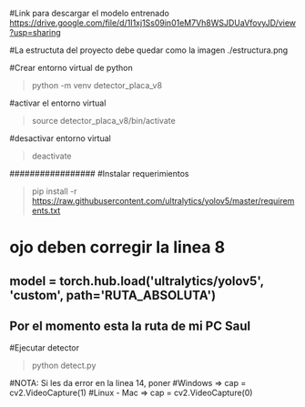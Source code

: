 #Link para descargar el modelo entrenado
https://drive.google.com/file/d/1I1xj1Ss09in01eM7Vh8WSJDUaVfovyJD/view?usp=sharing

#La estructuta del proyecto debe quedar como la imagen
./estructura.png

#Crear entorno virtual de python
> python -m venv detector_placa_v8

#activar el entorno virtual
> source detector_placa_v8/bin/activate

#desactivar entorno virtual
> deactivate

#################
#Instalar requerimientos
> pip install -r https://raw.githubusercontent.com/ultralytics/yolov5/master/requirements.txt

# ojo deben corregir la linea 8
## model = torch.hub.load('ultralytics/yolov5', 'custom', path='RUTA_ABSOLUTA')
## Por el momento esta la ruta de mi PC Saul

#Ejecutar detector
> python detect.py

#NOTA: Si les da error en la linea 14, poner
#Windows => cap = cv2.VideoCapture(1)
#Linux - Mac => cap = cv2.VideoCapture(0)
